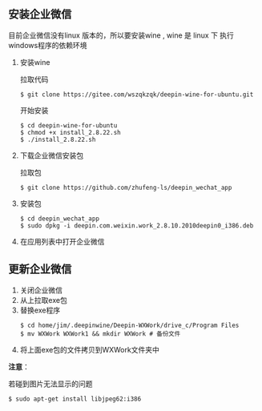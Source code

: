 ## 安装企业微信

目前企业微信没有linux 版本的，所以要安装wine , wine 是 linux 下 执行windows程序的依赖环境

1. 安装wine

    拉取代码
    ```
    $ git clone https://gitee.com/wszqkzqk/deepin-wine-for-ubuntu.git
    ``` 

    开始安装
    ```
    $ cd deepin-wine-for-ubuntu
    $ chmod +x install_2.8.22.sh
    $ ./install_2.8.22.sh
    ```
2. 下载企业微信安装包
 
    拉取包
    ```
    $ git clone https://github.com/zhufeng-ls/deepin_wechat_app
    ```

3. 安装包
    ```
    $ cd deepin_wechat_app
    $ sudo dpkg -i deepin.com.weixin.work_2.8.10.2010deepin0_i386.deb
    ```
4.  在应用列表中打开企业微信


## 更新企业微信

1. 关闭企业微信
2. 从上拉取exe包
3. 替换exe程序
    ```
    $ cd home/jim/.deepinwine/Deepin-WXWork/drive_c/Program Files
    $ mv WXWork WXWork1 && mkdir WXWork # 备份文件
    ```
4. 将上面exe包的文件拷贝到WXWork文件夹中


**注意**：

若碰到图片无法显示的问题
```
$ sudo apt-get install libjpeg62:i386
```

